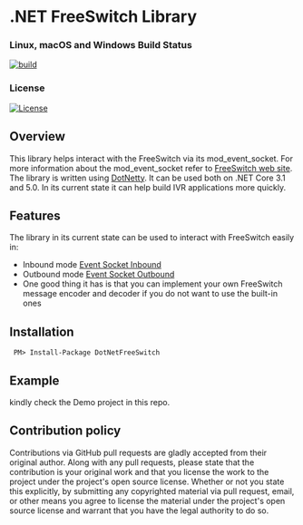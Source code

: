 .NET FreeSwitch Library
========================================

### Linux, macOS and Windows Build Status

[![build](https://github.com/Tochemey/ModFreeSwitch/actions/workflows/ci.yml/badge.svg)](https://github.com/Tochemey/ModFreeSwitch/actions/workflows/ci.yml)

### **License**

[![License](https://img.shields.io/badge/License-Apache%202.0-blue.svg)](https://opensource.org/licenses/Apache-2.0)


## **Overview**

This library helps interact with the FreeSwitch via its mod_event_socket. For more information about the mod_event_socket refer to [FreeSwitch web site](https://freeswitch.org/confluence/display/FREESWITCH/mod_event_socket). 
The library is written using [DotNetty](https://github.com/Azure/DotNetty). It can be used both on .NET Core 3.1 and 5.0. In its current state it can help build IVR applications more quickly. 

## **Features**

The library in its current state can be used to interact with FreeSwitch easily in:
* Inbound mode [Event Socket Inbound](https://freeswitch.org/confluence/display/FREESWITCH/mod_event_socket#mod_event_socket-Inbound)
* Outbound mode [Event Socket Outbound](https://wiki.freeswitch.org/wiki/Event_Socket_Outbound)
* One good thing it has is that you can implement your own FreeSwitch message encoder and decoder if you do not want to use the built-in ones


## **Installation**

```
 PM> Install-Package DotNetFreeSwitch
```

## **Example**

kindly check the Demo project in this repo.

## Contribution policy ##

Contributions via GitHub pull requests are gladly accepted from their original author. Along with
any pull requests, please state that the contribution is your original work and that you license
the work to the project under the project's open source license. Whether or not you state this
explicitly, by submitting any copyrighted material via pull request, email, or other means you
agree to license the material under the project's open source license and warrant that you have the
legal authority to do so.
